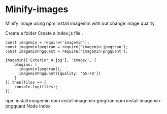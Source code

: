 # Minify-images
Minify image using npm install imagemin with out change image quality  

 Create a folder 
 Create a index.js  file .
```
const imagemin = require('imagemin');
const imageminJpegtran = require('imagemin-jpegtran');
const imageminPngquant = require('imagemin-pngquant');
 
imagemin(['Exterior_4.jpg'], 'image/', {
    plugins: [
      imageminJpegtran(),
      imageminPngquant({quality: '65-70'})
    ]
}).then(files => {
    console.log(files);
});
```
 npm install imagemin
 npm install imagemin-jpegtran
 npm install imagemin-pngquant
 Node index
